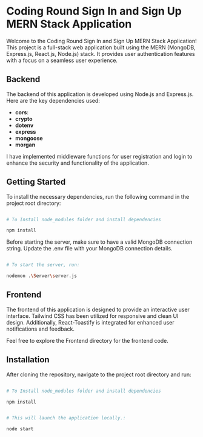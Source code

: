 # Coding Round Sign In and Sign Up MERN Stack Application

Welcome to the Coding Round Sign In and Sign Up MERN Stack Application! This project is a full-stack web application built using the MERN (MongoDB, Express.js, React.js, Node.js) stack. It provides user authentication features with a focus on a seamless user experience.

## Backend

The backend of this application is developed using Node.js and Express.js. Here are the key dependencies used:

- **cors**:
- **crypto**
- **dotenv**
- **express**
- **mongoose**
- **morgan**

I have implemented middleware functions for user registration and login to enhance the security and functionality of the application.

## Getting Started

To install the necessary dependencies, run the following command in the project root directory:

```bash

# To Install node_modules folder and install dependencies

npm install

```

Before starting the server, make sure to have a valid MongoDB connection string. Update the .env file with your MongoDB connection details.


```bash

# To start the server, run:

nodemon .\Server\server.js

```



## Frontend

The frontend of this application is designed to provide an interactive user interface. Tailwind CSS has been utilized for responsive and clean UI design. Additionally, React-Toastify is integrated for enhanced user notifications and feedback.

Feel free to explore the Frontend directory for the frontend code.

## Installation

After cloning the repository, navigate to the project root directory and run:

```bash

# To Install node_modules folder and install dependencies

npm install

```



```bash

# This will launch the application locally.:

node start

```

